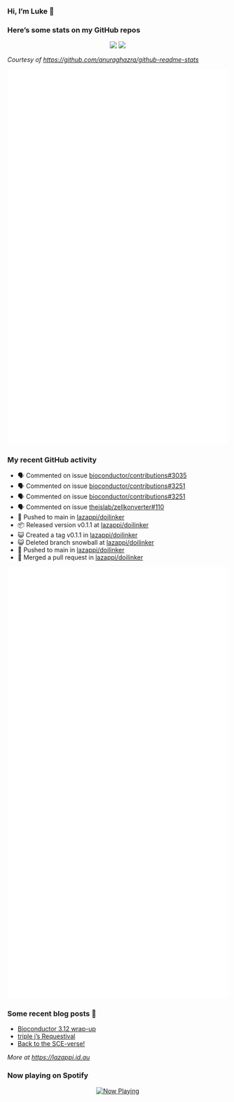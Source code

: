 
<!-- README.md is generated from README.Rmd. Please edit that file -->

### Hi, I’m Luke 👋

<!--
**lazappi/lazappi** is a ✨ _special_ ✨ repository because its `README.md` (this file) appears on your GitHub profile.
&#10;Here are some ideas to get you started:
&#10;- 🔭 I’m currently working on ...
- 🌱 I’m currently learning ...
- 👯 I’m looking to collaborate on ...
- 🤔 I’m looking for help with ...
- 💬 Ask me about ...
- 📫 How to reach me: ...
- 😄 Pronouns: ...
- ⚡ Fun fact: ...
-->

### Here’s some stats on my GitHub repos

<p align="center">
<img src="https://github-readme-stats.vercel.app/api?username=lazappi&count_private=true&show_icons=true&theme=buefy&hide_title=True">
<img src="https://github-readme-stats.vercel.app/api/top-langs/?username=lazappi&hide=html&theme=buefy&layout=compact">
</p>

*Courtesy of <https://github.com/anuraghazra/github-readme-stats>*

<p align="center" style="width:100%;">
<img src="https://github.com/lazappi/lazappi/raw/main/github-intro.svg">
</p>

### My recent GitHub activity

- 🗣 Commented on issue
  [bioconductor/contributions#3035](https://github.com/bioconductor/contributions#3035)
- 🗣 Commented on issue
  [bioconductor/contributions#3251](https://github.com/bioconductor/contributions#3251)
- 🗣 Commented on issue
  [bioconductor/contributions#3251](https://github.com/bioconductor/contributions#3251)
- 🗣 Commented on issue
  [theislab/zellkonverter#110](https://github.com/theislab/zellkonverter#110)
- 📨 Pushed to main in
  [lazappi/doilinker](https://github.com/lazappi/doilinker)
- 📦 Released version v0.1.1 at
  [lazappi/doilinker](https://github.com/lazappi/doilinker)
- 😺 Created a tag v0.1.1 in
  [lazappi/doilinker](https://github.com/lazappi/doilinker)
- 😺 Deleted branch snowball at
  [lazappi/doilinker](https://github.com/lazappi/doilinker)
- 📨 Pushed to main in
  [lazappi/doilinker](https://github.com/lazappi/doilinker)
- 🎉 Merged a pull request in
  [lazappi/doilinker](https://github.com/lazappi/doilinker)

<p align="center" style="width:100%;">
<img src="https://github.com/lazappi/lazappi/raw/main/github-status.svg">
</p>

### Some recent blog posts 📝

- [Bioconductor 3.12
  wrap-up](https://lazappi.id.au/posts/2020-10-30-bioconductor-3-12-wrap-up/index.html)
- [triple j’s
  Requestival](https://lazappi.id.au/posts/2020-07-11-requestival/index.html)
- [Back to the
  SCE-verse!](https://lazappi.id.au/posts/2020-05-12-back-to-the-sce-verse/index.html)

*More at <https://lazappi.id.au>*

<!-- ### My latest tweet 👇 and retweet 👉 -->

### Now playing on Spotify

<p align="center">
<a href="https://now-playing-profile.lazappi.vercel.app/now-playing?open">
<img src="https://now-playing-profile.lazappi.vercel.app/now-playing" width="256" height="64" alt="Now Playing">
</a>
</p>
